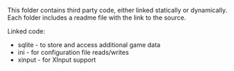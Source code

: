 This folder contains third party code, either linked statically or dynamically. Each folder includes a readme file with the link to the source.

Linked code:
* sqlite - to store and access additional game data
* ini - for configuration file reads/writes
* xinput - for XInput support